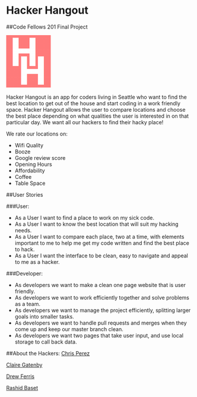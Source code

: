# Hacker Hangout

##Code Fellows 201 Final Project

![alt text](img/HackerHangoutLogo.png)

Hacker Hangout is an app for coders living in Seattle who want to find the best location to get out of the house and start coding in a work friendly space. Hacker Hangout allows the user to compare locations and choose the best place depending on what qualities the user is interested in on that particular day. We want all our hackers to find their hacky place!

We rate our locations on:
- Wifi Quality
- Booze
- Google review score
- Opening Hours
- Affordability
- Coffee
- Table Space

##User Stories

###User:
- As a User I want to find a place to work on my sick code.
- As a User I want to know the best location that will suit my hacking needs.
- As a User I want to compare each place, two at a time, with elements important to me to help me get my code written and find the best place to hack.
- As a User I want the interface to be clean, easy to navigate and appeal to me as a hacker.

###Developer:
- As developers we want to make a clean one page website that is user friendly.
- As developers we want to work efficiently together and solve problems as a team.
- As developers we want to manage the project efficiently, splitting larger goals into smaller tasks.
- As developers we want to handle pull requests and merges when they come up and keep our master branch clean.
- As developers we want two pages that take user input, and use local storage to call back data.

##About the Hackers:
[Chris Perez](https://github.com/ckperez)

[Claire Gatenby](https://github.com/clair3st)

[Drew Ferris](https://github.com/drewferris)

[Rashid Baset](https://github.com/rashidbaset)
